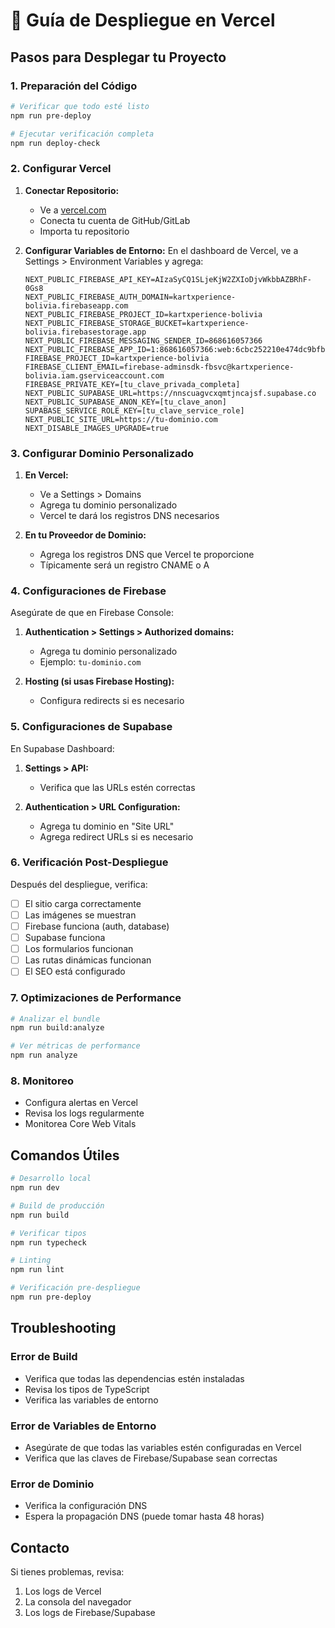 # 🚀 Guía de Despliegue en Vercel

## Pasos para Desplegar tu Proyecto

### 1. Preparación del Código

```bash
# Verificar que todo esté listo
npm run pre-deploy

# Ejecutar verificación completa
npm run deploy-check
```

### 2. Configurar Vercel

1. **Conectar Repositorio:**
   - Ve a [vercel.com](https://vercel.com)
   - Conecta tu cuenta de GitHub/GitLab
   - Importa tu repositorio

2. **Configurar Variables de Entorno:**
   En el dashboard de Vercel, ve a Settings > Environment Variables y agrega:

   ```
   NEXT_PUBLIC_FIREBASE_API_KEY=AIzaSyCQ1SLjeKjW2ZXIoDjvWkbbAZBRhF-0Gs8
   NEXT_PUBLIC_FIREBASE_AUTH_DOMAIN=kartxperience-bolivia.firebaseapp.com
   NEXT_PUBLIC_FIREBASE_PROJECT_ID=kartxperience-bolivia
   NEXT_PUBLIC_FIREBASE_STORAGE_BUCKET=kartxperience-bolivia.firebasestorage.app
   NEXT_PUBLIC_FIREBASE_MESSAGING_SENDER_ID=868616057366
   NEXT_PUBLIC_FIREBASE_APP_ID=1:868616057366:web:6cbc252210e474dc9bfb37
   FIREBASE_PROJECT_ID=kartxperience-bolivia
   FIREBASE_CLIENT_EMAIL=firebase-adminsdk-fbsvc@kartxperience-bolivia.iam.gserviceaccount.com
   FIREBASE_PRIVATE_KEY=[tu_clave_privada_completa]
   NEXT_PUBLIC_SUPABASE_URL=https://nnscuagvcxqmtjncajsf.supabase.co
   NEXT_PUBLIC_SUPABASE_ANON_KEY=[tu_clave_anon]
   SUPABASE_SERVICE_ROLE_KEY=[tu_clave_service_role]
   NEXT_PUBLIC_SITE_URL=https://tu-dominio.com
   NEXT_DISABLE_IMAGES_UPGRADE=true
   ```

### 3. Configurar Dominio Personalizado

1. **En Vercel:**
   - Ve a Settings > Domains
   - Agrega tu dominio personalizado
   - Vercel te dará los registros DNS necesarios

2. **En tu Proveedor de Dominio:**
   - Agrega los registros DNS que Vercel te proporcione
   - Típicamente será un registro CNAME o A

### 4. Configuraciones de Firebase

Asegúrate de que en Firebase Console:

1. **Authentication > Settings > Authorized domains:**
   - Agrega tu dominio personalizado
   - Ejemplo: `tu-dominio.com`

2. **Hosting (si usas Firebase Hosting):**
   - Configura redirects si es necesario

### 5. Configuraciones de Supabase

En Supabase Dashboard:

1. **Settings > API:**
   - Verifica que las URLs estén correctas

2. **Authentication > URL Configuration:**
   - Agrega tu dominio en "Site URL"
   - Agrega redirect URLs si es necesario

### 6. Verificación Post-Despliegue

Después del despliegue, verifica:

- [ ] El sitio carga correctamente
- [ ] Las imágenes se muestran
- [ ] Firebase funciona (auth, database)
- [ ] Supabase funciona
- [ ] Los formularios funcionan
- [ ] Las rutas dinámicas funcionan
- [ ] El SEO está configurado

### 7. Optimizaciones de Performance

```bash
# Analizar el bundle
npm run build:analyze

# Ver métricas de performance
npm run analyze
```

### 8. Monitoreo

- Configura alertas en Vercel
- Revisa los logs regularmente
- Monitorea Core Web Vitals

## Comandos Útiles

```bash
# Desarrollo local
npm run dev

# Build de producción
npm run build

# Verificar tipos
npm run typecheck

# Linting
npm run lint

# Verificación pre-despliegue
npm run pre-deploy
```

## Troubleshooting

### Error de Build
- Verifica que todas las dependencias estén instaladas
- Revisa los tipos de TypeScript
- Verifica las variables de entorno

### Error de Variables de Entorno
- Asegúrate de que todas las variables estén configuradas en Vercel
- Verifica que las claves de Firebase/Supabase sean correctas

### Error de Dominio
- Verifica la configuración DNS
- Espera la propagación DNS (puede tomar hasta 48 horas)

## Contacto

Si tienes problemas, revisa:
1. Los logs de Vercel
2. La consola del navegador
3. Los logs de Firebase/Supabase